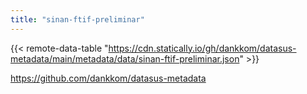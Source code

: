 ```yaml
---
title: "sinan-ftif-preliminar"
---
```


{{< remote-data-table "https://cdn.statically.io/gh/dankkom/datasus-metadata/main/metadata/data/sinan-ftif-preliminar.json" >}}

https://github.com/dankkom/datasus-metadata
